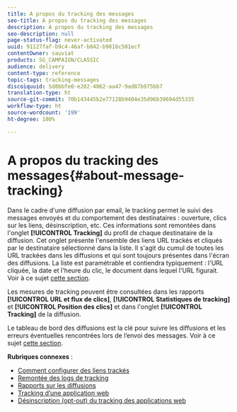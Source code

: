 ```yaml
---
title: A propos du tracking des messages
seo-title: A propos du tracking des messages
description: A propos du tracking des messages
seo-description: null
page-status-flag: never-activated
uuid: 91127faf-b9c4-46af-b842-b9816c501ecf
contentOwner: sauviat
products: SG_CAMPAIGN/CLASSIC
audience: delivery
content-type: reference
topic-tags: tracking-messages
discoiquuid: 5d8bbfe0-e202-4062-aa47-9ad87b975bb7
translation-type: ht
source-git-commit: 70b143445b2e77128b9404e35d96b39694d55335
workflow-type: ht
source-wordcount: '199'
ht-degree: 100%

---
```



# A propos du tracking des messages{#about-message-tracking}

Dans le cadre d&#39;une diffusion par email, le tracking permet le suivi des messages envoyés et du comportement des destinataires : ouverture, clics sur les liens, désinscription, etc. Ces informations sont remontées dans l&#39;onglet **[!UICONTROL Tracking]** du profil de chaque destinataire de la diffusion. Cet onglet présente l&#39;ensemble des liens URL trackés et cliqués par le destinataire sélectionné dans la liste. Il s&#39;agit du cumul de toutes les URL trackées dans les diffusions et qui sont toujours présentes dans l&#39;écran des diffusions. La liste est paramétrable et contiendra typiquement : l&#39;URL cliquée, la date et l&#39;heure du clic, le document dans lequel l&#39;URL figurait. Voir à ce sujet [cette section](../../platform/using/editing-a-profile.md#tracking-tab).

Les mesures de tracking peuvent être consultées dans les rapports **[!UICONTROL URL et flux de clics]**, **[!UICONTROL Statistiques de tracking]** et **[!UICONTROL Position des clics]** et dans l&#39;onglet **[!UICONTROL Tracking]** de la diffusion.

Le tableau de bord des diffusions est la clé pour suivre les diffusions et les erreurs éventuelles rencontrées lors de l’envoi des messages. Voir à ce sujet [cette section](../../delivery/using/monitoring-a-delivery.md).

**Rubriques connexes** :

* [Comment configurer des liens trackés](../../delivery/using/how-to-configure-tracked-links.md)
* [Remontée des logs de tracking](../../production/using/tracking-logs-issues.md)
* [Rapports sur les diffusions](../../reporting/using/delivery-reports.md)
* [Tracking d’une application web](../../web/using/tracking-a-web-application.md)
* [Désinscription (opt-out) du tracking des applications web](../../web/using/web-application-tracking-opt-out.md)
